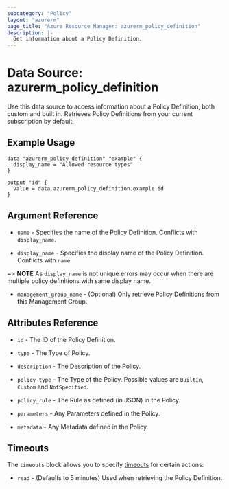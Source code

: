 ```yaml
---
subcategory: "Policy"
layout: "azurerm"
page_title: "Azure Resource Manager: azurerm_policy_definition"
description: |-
  Get information about a Policy Definition.
---
```


# Data Source: azurerm_policy_definition

Use this data source to access information about a Policy Definition, both custom and built in. Retrieves Policy Definitions from your current subscription by default.

## Example Usage

```hcl
data "azurerm_policy_definition" "example" {
  display_name = "Allowed resource types"
}

output "id" {
  value = data.azurerm_policy_definition.example.id
}
```

## Argument Reference

* `name` - Specifies the name of the Policy Definition. Conflicts with `display_name`.

* `display_name` - Specifies the display name of the Policy Definition. Conflicts with `name`.

~> **NOTE** As `display_name` is not unique errors may occur when there are multiple policy definitions with same display name. 

* `management_group_name` - (Optional) Only retrieve Policy Definitions from this Management Group.

## Attributes Reference

* `id` - The ID of the Policy Definition.

* `type` - The Type of Policy.

* `description` - The Description of the Policy.

* `policy_type` - The Type of the Policy. Possible values are `BuiltIn`, `Custom` and `NotSpecified`.

* `policy_rule` - The Rule as defined (in JSON) in the Policy.

* `parameters` - Any Parameters defined in the Policy.

* `metadata` - Any Metadata defined in the Policy.

## Timeouts

The `timeouts` block allows you to specify [timeouts](https://www.terraform.io/language/resources/syntax#operation-timeouts) for certain actions:

* `read` - (Defaults to 5 minutes) Used when retrieving the Policy Definition.
